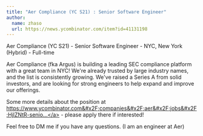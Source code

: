```yaml
---
title: "Aer Compliance (YC S21) : Senior Software Engineer"
author:
  name: zhaso
  url: https://news.ycombinator.com/item?id=41131198
---
```

Aer Compliance (YC S21) - Senior Software Engineer - NYC, New York (Hybrid) - Full-time

Aer Compliance (fka Argus) is building a leading SEC compliance platform with a great team in NYC! We&#x27;re already trusted by large industry names, and the list is consistently growing. We&#x27;ve raised a Series A from solid investors, and are looking for strong engineers to help expand and improve our offerings.

Some more details about the position at <a href="https:&#x2F;&#x2F;www.ycombinator.com&#x2F;companies&#x2F;aer&#x2F;jobs&#x2F;HjlZNtR-senior-software-engineer">https:&#x2F;&#x2F;www.ycombinator.com&#x2F;companies&#x2F;aer&#x2F;jobs&#x2F;HjlZNtR-senio...</a> - please apply there if interested!

Feel free to DM me if you have any questions. (I am an engineer at Aer)
